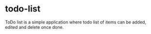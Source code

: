 # todo-list
ToDo list is a simple  application where todo list of items can be  added, edited and delete once done.

